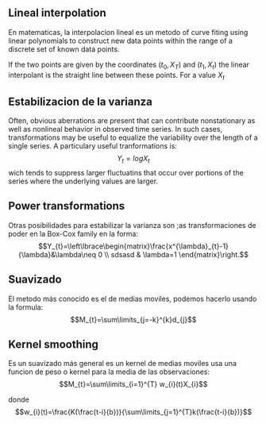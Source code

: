 ## Lineal interpolation
En matematicas, la interpolacion lineal es un metodo of curve fiting using linear polynomials to construct new data points within the range of a discrete set of known data points.

If the two points are given by the coordinates $(t_{0}, X_{T})$ and $(t_{1},X_{t})$ the linear interpolant is the straight line between these points. For a value $X_{t}$ 

## Estabilizacion de la varianza
Often, obvious aberrations are present that can contribute nonstationary as well as nonlineal behavior in observed time series. In such cases, transformations may be useful to equalize the variability over the length of a single series. A particulary useful tranformations is:
$$Y_{t}=logX_{t}$$
wich tends to suppress larger fluctuatins that occur over portions of the series where the underlying values are larger.

## Power transformations
Otras posibilidades para estabilizar la varianza son ;as transformaciones de poder en la Box-Cox family en la forma:
$$Y_{t}=\left\lbrace\begin{matrix}\frac{x^{\lambda}_{t}-1}{\lambda}&\lambda\neq 0 \\ sdsasd & \lambda=1 \end{matrix}\right.$$

## Suavizado
El metodo más conocido es el de medias moviles, podemos hacerlo usando la formula:
$$M_{t}=\sum\limits_{j=-k}^{k}d_{j}$$

## Kernel smoothing
Es un suavizado más general es un kernel de medias moviles usa una funcion de peso o kernel para la media de las observaciones:
$$M_{t}=\sum\limits_{i=1}^{T} w_{i}(t)X_{i}$$

donde
$$w_{i}(t)=\frac{K(\frac{t-i}{b})}{\sum\limits_{j=1}^{T}k(\frac{t-i}{b})}$$

